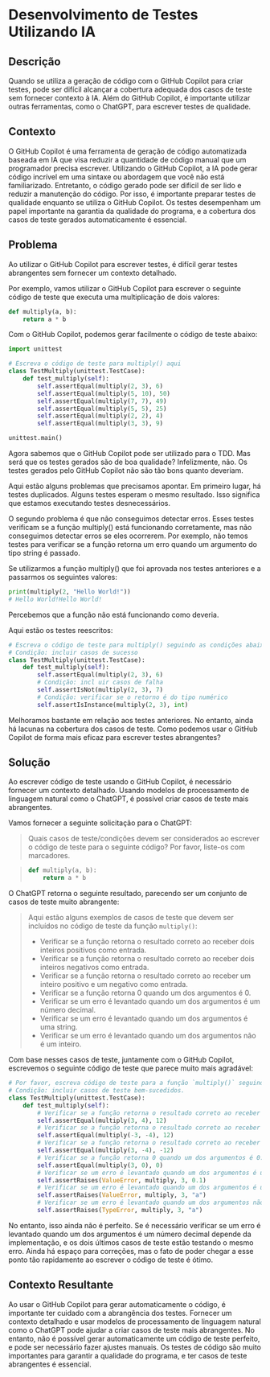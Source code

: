 # Desenvolvimento de Testes Utilizando IA

## Descrição

Quando se utiliza a geração de código com o GitHub Copilot para criar testes, pode ser difícil alcançar a cobertura adequada dos casos de teste sem fornecer contexto à IA. Além do GitHub Copilot, é importante utilizar outras ferramentas, como o ChatGPT, para escrever testes de qualidade.

## Contexto

O GitHub Copilot é uma ferramenta de geração de código automatizada baseada em IA que visa reduzir a quantidade de código manual que um programador precisa escrever. Utilizando o GitHub Copilot, a IA pode gerar código incrível em uma sintaxe ou abordagem que você não está familiarizado. Entretanto, o código gerado pode ser difícil de ser lido e reduzir a manutenção do código. Por isso, é importante preparar testes de qualidade enquanto se utiliza o GitHub Copilot. Os testes desempenham um papel importante na garantia da qualidade do programa, e a cobertura dos casos de teste gerados automaticamente é essencial.

## Problema

Ao utilizar o GitHub Copilot para escrever testes, é difícil gerar testes abrangentes sem fornecer um contexto detalhado.

Por exemplo, vamos utilizar o GitHub Copilot para escrever o seguinte código de teste que executa uma multiplicação de dois valores:

```py
def multiply(a, b):
    return a * b
```

Com o GitHub Copilot, podemos gerar facilmente o código de teste abaixo:

```py
import unittest

# Escreva o código de teste para multiply() aqui
class TestMultiply(unittest.TestCase):
    def test_multiply(self):
        self.assertEqual(multiply(2, 3), 6)
        self.assertEqual(multiply(5, 10), 50)
        self.assertEqual(multiply(7, 7), 49)
        self.assertEqual(multiply(5, 5), 25)
        self.assertEqual(multiply(2, 2), 4)
        self.assertEqual(multiply(3, 3), 9)

unittest.main()
```

Agora sabemos que o GitHub Copilot pode ser utilizado para o TDD. Mas será que os testes gerados são de boa qualidade? Infelizmente, não. Os testes gerados pelo GitHub Copilot não são tão bons quanto deveriam.

Aqui estão alguns problemas que precisamos apontar. Em primeiro lugar, há testes duplicados. Alguns testes esperam o mesmo resultado. Isso significa que estamos executando testes desnecessários.

O segundo problema é que não conseguimos detectar erros. Esses testes verificam se a função multiply() está funcionando corretamente, mas não conseguimos detectar erros se eles ocorrerem. Por exemplo, não temos testes para verificar se a função retorna um erro quando um argumento do tipo string é passado.

Se utilizarmos a função multiply() que foi aprovada nos testes anteriores e a passarmos os seguintes valores:

```py
print(multiply(2, "Hello World!"))
# Hello World!Hello World!
```

Percebemos que a função não está funcionando como deveria.

Aqui estão os testes reescritos:

```py
# Escreva o código de teste para multiply() seguindo as condições abaixo.
# Condição: incluir casos de sucesso
class TestMultiply(unittest.TestCase):
    def test_multiply(self):
        self.assertEqual(multiply(2, 3), 6)
        # Condição: incl uir casos de falha
        self.assertIsNot(multiply(2, 3), 7)
        # Condição: verificar se o retorno é do tipo numérico
        self.assertIsInstance(multiply(2, 3), int)
```

Melhoramos bastante em relação aos testes anteriores. No entanto, ainda há lacunas na cobertura dos casos de teste. Como podemos usar o GitHub Copilot de forma mais eficaz para escrever testes abrangentes?

## Solução

Ao escrever código de teste usando o GitHub Copilot, é necessário fornecer um contexto detalhado. Usando modelos de processamento de linguagem natural como o ChatGPT, é possível criar casos de teste mais abrangentes.

Vamos fornecer a seguinte solicitação para o ChatGPT:

> Quais casos de teste/condições devem ser considerados ao escrever o código de teste para o seguinte código? Por favor, liste-os com marcadores.

> ```py
> def multiply(a, b):
>     return a * b
> ```

O ChatGPT retorna o seguinte resultado, parecendo ser um conjunto de casos de teste muito abrangente:

> Aqui estão alguns exemplos de casos de teste que devem ser incluídos no código de teste da função `multiply()`:
>
> * Verificar se a função retorna o resultado correto ao receber dois inteiros positivos como entrada.
> * Verificar se a função retorna o resultado correto ao receber dois inteiros negativos como entrada.
> * Verificar se a função retorna o resultado correto ao receber um inteiro positivo e um negativo como entrada.
> * Verificar se a função retorna 0 quando um dos argumentos é 0.
> * Verificar se um erro é levantado quando um dos argumentos é um número decimal.
> * Verificar se um erro é levantado quando um dos argumentos é uma string.
> * Verificar se um erro é levantado quando um dos argumentos não é um inteiro.

Com base nesses casos de teste, juntamente com o GitHub Copilot, escrevemos o seguinte código de teste que parece muito mais agradável:

```py
# Por favor, escreva código de teste para a função `multiply()` seguindo as condições abaixo.
# Condição: incluir casos de teste bem-sucedidos.
class TestMultiply(unittest.TestCase):
    def test_multiply(self):
        # Verificar se a função retorna o resultado correto ao receber dois inteiros positivos como entrada.
        self.assertEqual(multiply(3, 4), 12)
        # Verificar se a função retorna o resultado correto ao receber dois inteiros negativos como entrada.
        self.assertEqual(multiply(-3, -4), 12)
        # Verificar se a função retorna o resultado correto ao receber um inteiro positivo e um negativo como entrada.
        self.assertEqual(multiply(3, -4), -12)
        # Verificar se a função retorna 0 quando um dos argumentos é 0.
        self.assertEqual(multiply(3, 0), 0)
        # Verificar se um erro é levantado quando um dos argumentos é um número decimal.
        self.assertRaises(ValueError, multiply, 3, 0.1)
        # Verificar se um erro é levantado quando um dos argumentos é uma string.
        self.assertRaises(ValueError, multiply, 3, "a")
        # Verificar se um erro é levantado quando um dos argumentos não é um inteiro.
        self.assertRaises(TypeError, multiply, 3, "a")
```

No entanto, isso ainda não é perfeito. Se é necessário verificar se um erro é levantado quando um dos argumentos é um número decimal depende da implementação, e os dois últimos casos de teste estão testando o mesmo erro. Ainda há espaço para correções, mas o fato de poder chegar a esse ponto tão rapidamente ao escrever o código de teste é ótimo.

## Contexto Resultante

Ao usar o GitHub Copilot para gerar automaticamente o código, é importante ter cuidado com a abrangência dos testes. Fornecer um contexto detalhado e usar modelos de processamento de linguagem natural como o ChatGPT pode ajudar a criar casos de teste mais abrangentes. No entanto, não é possível gerar automaticamente um código de teste perfeito, e pode ser necessário fazer ajustes manuais. Os testes de código são muito importantes para garantir a qualidade do programa, e ter casos de teste abrangentes é essencial.
